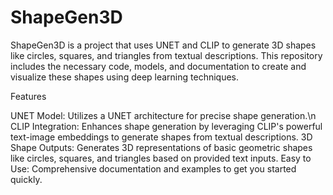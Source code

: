 # ShapeGen3D
ShapeGen3D is a project that uses UNET and CLIP to generate 3D shapes like circles, squares, and triangles from textual descriptions. This repository includes the necessary code, models, and documentation to create and visualize these shapes using deep learning techniques.

Features

UNET Model: Utilizes a UNET architecture for precise shape generation.\n
CLIP Integration: Enhances shape generation by leveraging CLIP's powerful text-image embeddings to generate shapes from textual descriptions.
3D Shape Outputs: Generates 3D representations of basic geometric shapes like circles, squares, and triangles based on provided text inputs.
Easy to Use: Comprehensive documentation and examples to get you started quickly.
